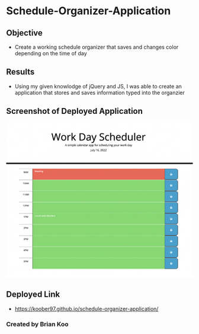 # Schedule-Organizer-Application

## Objective
* Create a working schedule organizer that saves and changes color depending on the time of day

## Results
* Using my given knowlodge of jQuery and JS, I was able to create an application that stores and saves information typed into the organzier

## Screenshot of Deployed Application
![Sample of Deployed Application](assets/screenshot/application-screenshot.png)

## Deployed Link
* https://koober97.github.io/schedule-organizer-application/

### Created by Brian Koo
